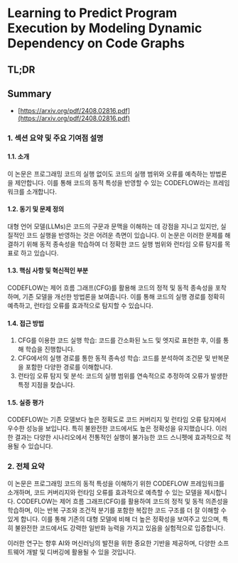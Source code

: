 # Learning to Predict Program Execution by Modeling Dynamic Dependency on Code Graphs
## TL;DR
## Summary
- [https://arxiv.org/pdf/2408.02816.pdf](https://arxiv.org/pdf/2408.02816.pdf)

### 1. 섹션 요약 및 주요 기여점 설명

#### 1.1. 소개
이 논문은 프로그래밍 코드의 실행 없이도 코드의 실행 범위와 오류를 예측하는 방법론을 제안합니다. 이를 통해 코드의 동적 특성을 반영할 수 있는 CODEFLOW라는 프레임워크를 소개합니다.

#### 1.2. 동기 및 문제 정의
대형 언어 모델(LLMs)은 코드의 구문과 문맥을 이해하는 데 강점을 지니고 있지만, 실질적인 코드 실행을 반영하는 것은 어려운 측면이 있습니다. 이 논문은 이러한 문제를 해결하기 위해 동적 종속성을 학습하여 더 정확한 코드 실행 범위와 런타임 오류 탐지를 목표로 하고 있습니다.

#### 1.3. 핵심 사항 및 혁신적인 부분
CODEFLOW는 제어 흐름 그래프(CFG)를 활용해 코드의 정적 및 동적 종속성을 포착하며, 기존 모델을 개선한 방법론을 보여줍니다. 이를 통해 코드의 실행 경로를 정확히 예측하고, 런타임 오류를 효과적으로 탐지할 수 있습니다.

#### 1.4. 접근 방법
1. CFG를 이용한 코드 실행 학습: 코드를 간소화된 노드 및 엣지로 표현한 후, 이를 통해 학습을 진행합니다.
2. CFG에서의 실행 경로를 통한 동적 종속성 학습: 코드를 분석하여 조건문 및 반복문을 포함한 다양한 경로를 이해합니다.
3. 런타임 오류 탐지 및 분석: 코드의 실행 범위를 연속적으로 추정하여 오류가 발생한 특정 지점을 찾습니다.

#### 1.5. 실증 평가
CODEFLOW는 기존 모델보다 높은 정확도로 코드 커버리지 및 런타임 오류 탐지에서 우수한 성능을 보입니다. 특히 불완전한 코드에서도 높은 정확성을 유지했습니다. 이러한 결과는 다양한 시나리오에서 전통적인 실행이 불가능한 코드 스니펫에 효과적으로 적용될 수 있습니다.

### 2. 전체 요약
이 논문은 프로그래밍 코드의 동적 특성을 이해하기 위한 CODEFLOW 프레임워크를 소개하며, 코드 커버리지와 런타임 오류를 효과적으로 예측할 수 있는 모델을 제시합니다. CODEFLOW는 제어 흐름 그래프(CFG)를 활용하여 코드의 정적 및 동적 의존성을 학습하며, 이는 반복 구조와 조건적 분기를 포함한 복잡한 코드 구조를 더 잘 이해할 수 있게 합니다. 이를 통해 기존의 대형 모델에 비해 더 높은 정확성을 보여주고 있으며, 특히 불완전한 코드에서도 강력한 일반화 능력을 가지고 있음을 실험적으로 입증합니다.

이러한 연구는 향후 AI와 머신러닝의 발전을 위한 중요한 기반을 제공하며, 다양한 소프트웨어 개발 및 디버깅에 활용될 수 있을 것입니다.